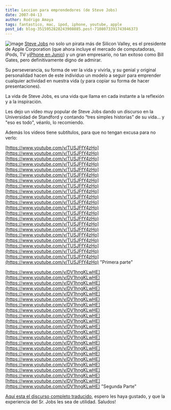 ```yaml
---
title: Leccion para emprendedores (de Steve Jobs)
date: 2007-04-13
author: Rodrigo Amaya
tags: fantastico, mac, ipod, iphone, youtube, apple
post_id: blog-3515952828243908885.post-7108073391743046373
---
```


![image](https://bp1.blogger.com/_ayvorITawE4/RiBbYPXLh5I/AAAAAAAAAQs/_AdYJX6u1V0/s320/Stevejobs_Macworld2005.jpg)    [Steve Jobs](https://es.wikipedia.org/wiki/Steve_Jobs) no solo un pirata más
de Silicon Valley, es el presidente de Apple Corporation (que ahora incluye el mercado de computadoras, iPods, TV y[iPhone en Junio](https://srbyte.blogspot.com/2007/02/apple-iloveyou-especial-de-san-valentin.html)) y un gran empresario, no tan exitoso como Bill Gates, pero definitivamente digno de admirar.

Su perseverancia, su forma de ver la vida y vivirla, y su genial y original personalidad hacen de este individuo un modelo a seguir para emprender cualquier actividad en nuestra vida (y para copiar su forma de hacer presentaciones).

La vida de Steve Jobs, es una vida que llama en cada instante a la reflexión y a la inspiración.

Les dejo un vídeo muy popular de Steve Jobs dando un discurso en la Universidad de Standford y contando “tres simples historias” de su vida... y "eso es todo", véanlo, lo recomiendo.

Además los vídeos tiene subtítulos, para que no tengan excusa para no verlo:

[https://www.youtube.com/v/TUSJFfY4zHo](https://www.youtube.com/v/TUSJFfY4zHo) [https://www.youtube.com/v/TUSJFfY4zHo](https://www.youtube.com/v/TUSJFfY4zHo) [https://www.youtube.com/v/TUSJFfY4zHo](https://www.youtube.com/v/TUSJFfY4zHo) [https://www.youtube.com/v/TUSJFfY4zHo](https://www.youtube.com/v/TUSJFfY4zHo) [https://www.youtube.com/v/TUSJFfY4zHo](https://www.youtube.com/v/TUSJFfY4zHo) [https://www.youtube.com/v/TUSJFfY4zHo](https://www.youtube.com/v/TUSJFfY4zHo) [https://www.youtube.com/v/TUSJFfY4zHo](https://www.youtube.com/v/TUSJFfY4zHo) [https://www.youtube.com/v/TUSJFfY4zHo](https://www.youtube.com/v/TUSJFfY4zHo) [https://www.youtube.com/v/TUSJFfY4zHo](https://www.youtube.com/v/TUSJFfY4zHo) [https://www.youtube.com/v/TUSJFfY4zHo](https://www.youtube.com/v/TUSJFfY4zHo) [https://www.youtube.com/v/TUSJFfY4zHo](https://www.youtube.com/v/TUSJFfY4zHo)
"Primera parte"

[https://www.youtube.com/v/DV1hngKLwHE](https://www.youtube.com/v/DV1hngKLwHE) [https://www.youtube.com/v/DV1hngKLwHE](https://www.youtube.com/v/DV1hngKLwHE) [https://www.youtube.com/v/DV1hngKLwHE](https://www.youtube.com/v/DV1hngKLwHE) [https://www.youtube.com/v/DV1hngKLwHE](https://www.youtube.com/v/DV1hngKLwHE) [https://www.youtube.com/v/DV1hngKLwHE](https://www.youtube.com/v/DV1hngKLwHE) [https://www.youtube.com/v/DV1hngKLwHE](https://www.youtube.com/v/DV1hngKLwHE) [https://www.youtube.com/v/DV1hngKLwHE](https://www.youtube.com/v/DV1hngKLwHE) [https://www.youtube.com/v/DV1hngKLwHE](https://www.youtube.com/v/DV1hngKLwHE) [https://www.youtube.com/v/DV1hngKLwHE](https://www.youtube.com/v/DV1hngKLwHE) [https://www.youtube.com/v/DV1hngKLwHE](https://www.youtube.com/v/DV1hngKLwHE) [https://www.youtube.com/v/DV1hngKLwHE](https://www.youtube.com/v/DV1hngKLwHE)
"Segunda Parte"

[Aquí esta el discurso completo traducido](https://angelmaria.com/2007/04/12/discurso-de-steve-jobs-en-la-universidad-de-stanford/), espero les haya gustado, y que la experiencia
del Sr. Jobs les sea de utilidad. Saludos!
